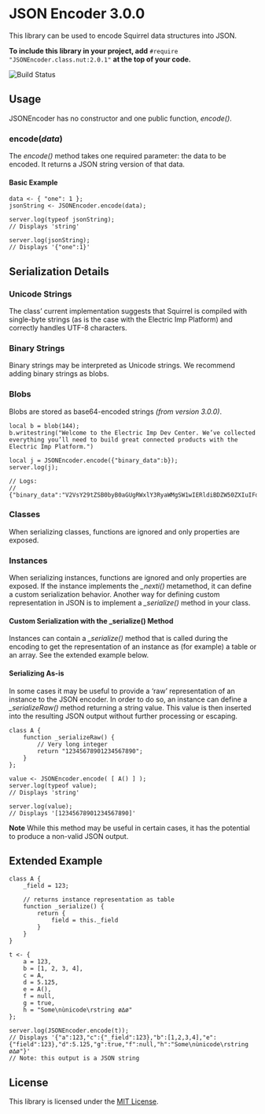 # JSON Encoder 3.0.0 #

This library can be used to encode Squirrel data structures into JSON.

**To include this library in your project, add** `#require "JSONEncoder.class.nut:2.0.1"` **at the top of your code.**

![Build Status](https://cse-ci.electricimp.com/app/rest/builds/buildType:(id:JSONEncoder_BuildAndTest)/statusIcon)

## Usage ##

JSONEncoder has no constructor and one public function, *encode()*.

### encode(*data*) ###

The *encode()* method takes one required parameter: the data to be encoded. It returns a JSON string version of that data.

#### Basic Example ####

```squirrel
data <- { "one": 1 };
jsonString <- JSONEncoder.encode(data);

server.log(typeof jsonString);
// Displays 'string'

server.log(jsonString);
// Displays '{"one":1}'
```

## Serialization Details ##

### Unicode Strings ###

The class’ current implementation suggests that Squirrel is compiled with single-byte strings (as is the case with the Electric Imp Platform) and correctly handles UTF-8 characters.

### Binary Strings ###

Binary strings may be interpreted as Unicode strings. We recommend adding binary strings as blobs.

### Blobs ###

Blobs are stored as base64-encoded strings *(from version 3.0.0)*.

```squirrel
local b = blob(144);
b.writestring("Welcome to the Electric Imp Dev Center. We’ve collected everything you’ll need to build great connected products with the Electric Imp Platform.")

local j = JSONEncoder.encode({"binary_data":b});
server.log(j);

// Logs:
// {"binary_data":"V2VsY29tZSB0byB0aGUgRWxlY3RyaWMgSW1wIERldiBDZW50ZXIuIFdl4oCZdmUgY29sbGVjdGVkIGV2ZXJ5dGhpbmcgeW914oCZbGwgbmVlZCB0byBidWlsZCBncmVhdCBjb25uZWN0ZWQgcHJvZHVjdHMgd2l0aCB0aGUgRWxlY3RyaWMgSW1wIFBsYXRmb3JtLg=="}
```

### Classes ###

When serializing classes, functions are ignored and only properties are exposed.

### Instances ###

When serializing instances, functions are ignored and only properties are exposed. If the instance implements the *_nexti()* metamethod, it can define a custom serialization behavior. Another way for defining custom representation in JSON is to implement a *_serialize()* method in your class.

#### Custom Serialization with the \_serialize() Method ###

Instances can contain a *_serialize()* method that is called during the encoding to get the representation of an instance as (for example) a table or an array. See the extended example below.

#### Serializing As-is ###

In some cases it may be useful to provide a ‘raw’ representation of an instance to the JSON encoder. In order to do so, an instance can define a *_serializeRaw()* method returning a string value. This value is then inserted into the resulting JSON output without further processing or escaping.

```squirrel
class A {
    function _serializeRaw() {
        // Very long integer
        return "12345678901234567890";
    }
};

value <- JSONEncoder.encode( [ A() ] );
server.log(typeof value);
// Displays 'string'

server.log(value);
// Displays '[12345678901234567890]'
```

**Note** While this method may be useful in certain cases, it has the potential to produce a non-valid JSON output.

## Extended Example ##

```squirrel
class A {
    _field = 123;

    // returns instance representation as table
    function _serialize() {
        return {
            field = this._field
        }
    }
}

t <- {
    a = 123,
    b = [1, 2, 3, 4],
    c = A,
    d = 5.125,
    e = A(),
    f = null,
    g = true,
    h = "Some\nùnicode\rstring ø∆ø"
};

server.log(JSONEncoder.encode(t));
// Displays '{"a":123,"c":{"_field":123},"b":[1,2,3,4],"e":{"field":123},"d":5.125,"g":true,"f":null,"h":"Some\nùnicode\rstring ø∆ø"}'
// Note: this output is a JSON string
```

## License ##

This library is licensed under the [MIT License](LICENSE).
